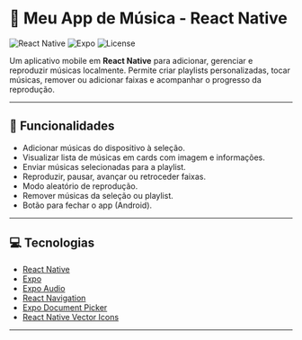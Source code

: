 # 🎵 Meu App de Música - React Native

![React Native](https://img.shields.io/badge/React_Native-0.72-blue)
![Expo](https://img.shields.io/badge/Expo-49.0.0-brightgreen)
![License](https://img.shields.io/badge/License-MIT-yellow)

Um aplicativo mobile em **React Native** para adicionar, gerenciar e reproduzir músicas localmente. Permite criar playlists personalizadas, tocar músicas, remover ou adicionar faixas e acompanhar o progresso da reprodução.

---

## 📱 Funcionalidades

- Adicionar músicas do dispositivo à seleção.
- Visualizar lista de músicas em cards com imagem e informações.
- Enviar músicas selecionadas para a playlist.
- Reproduzir, pausar, avançar ou retroceder faixas.
- Modo aleatório de reprodução.
- Remover músicas da seleção ou playlist.
- Botão para fechar o app (Android).

---

## 💻 Tecnologias

- [React Native](https://reactnative.dev/)
- [Expo](https://expo.dev/)
- [Expo Audio](https://docs.expo.dev/versions/latest/sdk/audio/)
- [React Navigation](https://reactnavigation.org/)
- [Expo Document Picker](https://docs.expo.dev/versions/latest/sdk/document-picker/)
- [React Native Vector Icons](https://github.com/oblador/react-native-vector-icons)

---

